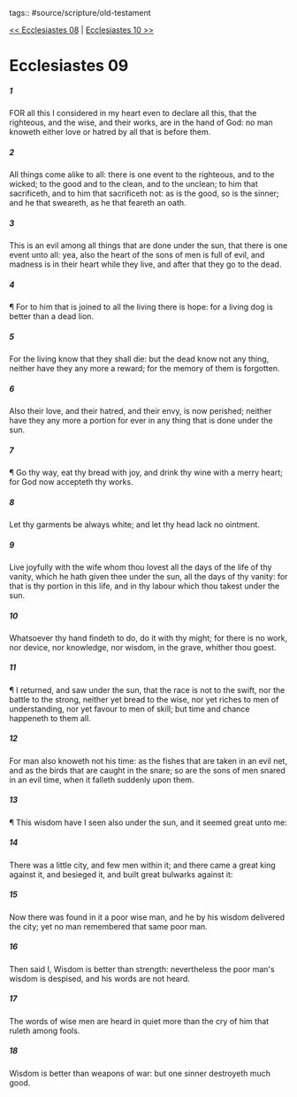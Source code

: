 tags:: #source/scripture/old-testament

[<< Ecclesiastes 08](/Old_Testament/21_Ecclesiastes/Ecclesiastes_08.md) | [Ecclesiastes 10 >>](/Old_Testament/21_Ecclesiastes/Ecclesiastes_10.md)

# Ecclesiastes 09

##### 1

FOR all this I considered in my heart even to declare all this, that the righteous, and the wise, and their works, are in the hand of God: no man knoweth either love or hatred by all that is before them.

##### 2

All things come alike to all: there is one event to the righteous, and to the wicked; to the good and to the clean, and to the unclean; to him that sacrificeth, and to him that sacrificeth not: as is the good, so is the sinner; and he that sweareth, as he that feareth an oath.

##### 3

This is an evil among all things that are done under the sun, that there is one event unto all: yea, also the heart of the sons of men is full of evil, and madness is in their heart while they live, and after that they go to the dead.

##### 4

¶ For to him that is joined to all the living there is hope: for a living dog is better than a dead lion.

##### 5

For the living know that they shall die: but the dead know not any thing, neither have they any more a reward; for the memory of them is forgotten.

##### 6

Also their love, and their hatred, and their envy, is now perished; neither have they any more a portion for ever in any thing that is done under the sun.

##### 7

¶ Go thy way, eat thy bread with joy, and drink thy wine with a merry heart; for God now accepteth thy works.

##### 8

Let thy garments be always white; and let thy head lack no ointment.

##### 9

Live joyfully with the wife whom thou lovest all the days of the life of thy vanity, which he hath given thee under the sun, all the days of thy vanity: for that is thy portion in this life, and in thy labour which thou takest under the sun.

##### 10

Whatsoever thy hand findeth to do, do it with thy might; for there is no work, nor device, nor knowledge, nor wisdom, in the grave, whither thou goest.

##### 11

¶ I returned, and saw under the sun, that the race is not to the swift, nor the battle to the strong, neither yet bread to the wise, nor yet riches to men of understanding, nor yet favour to men of skill; but time and chance happeneth to them all.

##### 12

For man also knoweth not his time: as the fishes that are taken in an evil net, and as the birds that are caught in the snare; so are the sons of men snared in an evil time, when it falleth suddenly upon them.

##### 13

¶ This wisdom have I seen also under the sun, and it seemed great unto me:

##### 14

There was a little city, and few men within it; and there came a great king against it, and besieged it, and built great bulwarks against it:

##### 15

Now there was found in it a poor wise man, and he by his wisdom delivered the city; yet no man remembered that same poor man.

##### 16

Then said I, Wisdom is better than strength: nevertheless the poor man's wisdom is despised, and his words are not heard.

##### 17

The words of wise men are heard in quiet more than the cry of him that ruleth among fools.

##### 18

Wisdom is better than weapons of war: but one sinner destroyeth much good.
